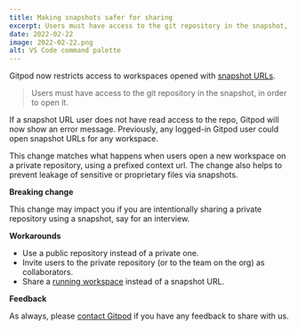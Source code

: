 ```yaml
---
title: Making snapshots safer for sharing
excerpt: Users must have access to the git repository in the snapshot, in order to open it.
date: 2022-02-22
image: 2022-02-22.png
alt: VS Code command palette
---
```


<script>
  import Contributors from "$lib/components/changelog/contributors.svelte";
</script>

Gitpod now restricts access to workspaces opened with [snapshot URLs](/docs/sharing-and-collaboration#sharing-snapshots).

> Users must have access to the git repository in the snapshot, in order to open it.

If a snapshot URL user does not have read access to the repo, Gitpod will now show an error message.
Previously, any logged-in Gitpod user could open snapshot URLs for any workspace.

This change matches what happens when users open a new workspace on a private repository, using a prefixed context url. The change also helps to prevent leakage of sensitive or proprietary files via snapshots.

**Breaking change**

This change may impact you if you are intentionally sharing a private repository using a snapshot, say for an interview.

**Workarounds**

- Use a public repository instead of a private one.
- Invite users to the private repository (or to the team on the org) as collaborators.
- Share a [running workspace](/docs/sharing-and-collaboration#sharing-running-workspaces) instead of a snapshot URL.

**Feedback**

As always, please [contact Gitpod](/contact/support) if you have any feedback to share with us.

<p><Contributors usernames="jankeromnes,csweichel,geropl,AlexTugarev,JanKoehnlein,jldec" /></p>
